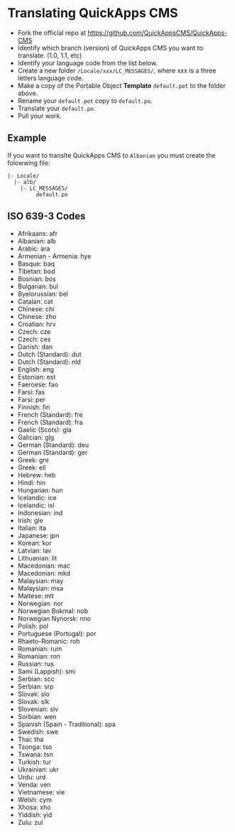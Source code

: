 Translating QuickApps CMS
=========================

* Fork the official repo at https://github.com/QuickAppsCMS/QuickApps-CMS
* Identify which branch (version) of QuickApps CMS you want to translate. (1.0, 1.1, etc)
* Identify your language code from the list below.
* Create a new folder `/Locale/xxx/LC_MESSAGES/`, where xxx is a three letters language code.
* Make a copy of the Portable Object **Template** `default.pot` to the folder above.
* Rename your `default.pot` copy to `default.po`.
* Translate your `default.po`.
* Pull your work.


Example
-------

If you want to translte QuickApps CMS to `Albanian` you must create the folowwing file:

    |- Locale/
      |- alb/
	    |- LC_MESSAGES/
             default.po


ISO 639-3 Codes
---------------

* Afrikaans: afr
* Albanian: alb
* Arabic: ara
* Armenian - Armenia: hye
* Basque: baq
* Tibetan: bod
* Bosnian: bos
* Bulgarian: bul
* Byelorussian: bel
* Catalan: cat
* Chinese: chi
* Chinese: zho
* Croatian: hrv
* Czech: cze
* Czech: ces
* Danish: dan
* Dutch (Standard): dut
* Dutch (Standard): nld
* English: eng
* Estonian: est
* Faeroese: fao
* Farsi: fas
* Farsi: per
* Finnish: fin
* French (Standard): fre
* French (Standard): fra
* Gaelic (Scots): gla
* Galician: glg
* German (Standard): deu
* German (Standard): ger
* Greek: gre
* Greek: ell
* Hebrew: heb
* Hindi: hin
* Hungarian: hun
* Icelandic: ice
* Icelandic: isl
* Indonesian: ind
* Irish: gle
* Italian: ita
* Japanese: jpn
* Korean: kor
* Latvian: lav
* Lithuanian: lit
* Macedonian: mac
* Macedonian: mkd
* Malaysian: may
* Malaysian: msa
* Maltese: mlt
* Norwegian: nor
* Norwegian Bokmal: nob
* Norwegian Nynorsk: nno
* Polish: pol
* Portuguese (Portugal): por
* Rhaeto-Romanic: roh
* Romanian: rum
* Romanian: ron
* Russian: rus
* Sami (Lappish): smi
* Serbian: scc
* Serbian: srp
* Slovak: slo
* Slovak: slk
* Slovenian: slv
* Sorbian: wen
* Spanish (Spain - Traditional): spa
* Swedish: swe
* Thai: tha
* Tsonga: tso
* Tswana: tsn
* Turkish: tur
* Ukrainian: ukr
* Urdu: urd
* Venda: ven
* Vietnamese: vie
* Welsh: cym
* Xhosa: xho
* Yiddish: yid
* Zulu: zul